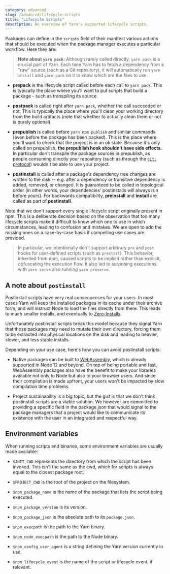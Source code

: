```yaml
---
category: advanced
slug: /advanced/lifecycle-scripts
title: "Lifecycle Scripts"
description: An overview of Yarn's supported lifecycle scripts.
---
```


Packages can define in the `scripts` field of their manifest various actions that should be executed when the package manager executes a particular workflow. Here they are:

> **Note about `yarn pack`:** Although rarely called directly, `yarn pack` is a crucial part of Yarn. Each time Yarn has to fetch a dependency from a "raw" source (such as a Git repository), it will automatically run `yarn install` and `yarn pack` on it to know which are the files to use.

- **prepack** is the lifecycle script called before each call to `yarn pack`. This is typically the place where you'll want to put scripts that build a package - such as transpiling its source.

- **postpack** is called right after `yarn pack`, whether the call succeeded or not. This is typically the place where you'll clean your working directory from the build artifacts (note that whether to actually clean them or not is purely optional).

- **prepublish** is called before `yarn npm publish` and similar commands (even before the package has been packed). This is the place where you'll want to check that the project is in an ok state. Because it's only called on prepublish, **the prepublish hook shouldn't have side effects.** In particular don't transpile the package sources in prepublish, as people consuming directly your repository (such as through the [`git:` protocol](/features/protocols#git)) wouldn't be able to use your project.

- **postinstall** is called after a package's dependency tree changes are written to the disk -- e.g. after a dependency or transitive dependency is added, removed, or changed. It is guaranteed to be called in topological order (in other words, your dependencies' postinstalls will always run before yours). For backwards compatibility, **preinstall** and **install** are called as part of **postinstall**.

Note that we don't support every single lifecycle script originally present in npm. This is a deliberate decision based on the observation that too many lifecycle scripts make it difficult to know which one to use in which circumstances, leading to confusion and mistakes. We are open to add the missing ones on a case-by-case basis if compelling use cases are provided.

> In particular, we intentionally don't support arbitrary `pre` and `post` hooks for user-defined scripts (such as `prestart`). This behavior, inherited from npm, caused scripts to be implicit rather than explicit, obfuscating the execution flow. It also led to surprising executions with `yarn serve` also running `yarn preserve`.

## A note about `postinstall`

Postinstall scripts have very real consequences for your users. In most cases Yarn will keep the installed packages in its cache under their archive form, and will instruct Node to load the files directly from there. This leads to much smaller installs, and eventually to [Zero-Installs](/features/zero-installs).

Unfortunately postinstall scripts break this model because they signal Yarn that those packages may need to mutate their own directory, forcing them to be extracted into physical locations on the disk and leading to heavier, slower, and less stable installs.

Depending on your use case, here's how you can avoid postinstall scripts:

- Native packages can be built to [WebAssembly](https://webassembly.org), which is already supported in Node 12 and beyond. On top of being portable and fast, WebAssembly packages also have the benefit to make your libraries available not only to Node but also to your browser users. And since their compilation is made upfront, your users won't be impacted by slow compilation time problems.

- Project sustainability is a big topic, but the gist is that we don't think postinstall scripts are a viable solution. We however are committed to providing a specific field in the package.json that would signal to the package managers that a project would like to communicate its existence with the user in an integrated and respectful way.

## Environment variables

When running scripts and binaries, some environment variables are usually made available:

- `$INIT_CWD` represents the directory from which the script has been invoked. This isn't the same as the cwd, which for scripts is always equal to the closest package root.

- `$PROJECT_CWD` is the root of the project on the filesystem.

- `$npm_package_name` is the name of the package that lists the script being executed.

- `$npm_package_version` is its version.

- `$npm_package_json` is the absolute path to its `package.json`.

- `$npm_execpath` is the path to the Yarn binary.

- `$npm_node_execpath` is the path to the Node binary.

- `$npm_config_user_agent` is a string defining the Yarn version currently in use.

- `$npm_lifecycle_event` is the name of the script or lifecycle event, if relevant.
